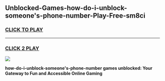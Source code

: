 
## Unblocked-Games-how-do-i-unblock-someone's-phone-number-Play-Free-sm8ci
<h3>
<a href="https://premium76.site?title=how-do-i-unblock-someone's-phone-number&ref=23A">CLICK TO PLAY</a></h3>
<hr>

<h3>
<a href="https://premium76.site?title=how-do-i-unblock-someone's-phone-number&ref=23A">CLICK 2 PLAY</a>
  
</h3>

<a href="https://premium76.site?title=how-do-i-unblock-someone's-phone-number&ref=23A"><img src="https://clearcache.store/games.png"></a>


**how-do-i-unblock-someone's-phone-number games unblocked: Your Gateway to Fun and Accessible Online Gaming**
